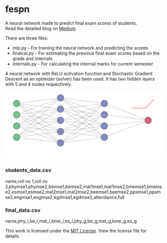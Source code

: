 # fespn
A neural network made to predict final exam scores of students.<br>
Read the detailed blog on [Medium](https://ayushah.medium.com/i-trained-a-neural-network-to-predict-final-exam-scores-of-my-classmates-dab1d979a5c4)

There are three files:
- mlp.py - For training the neural network and predicting the scores
- finalcal.py - For estimating the previous final exam scores based on the grade and internals
- internals.py - For calculating the internal marks for current semester

A neural network with ReLU activation function and Stochastic Gradient Descent as an optimizer (solver) has been used. It has two hidden layers with 5 and 4 nodes respectively.

![Neural Network diagram](assets/nn.png)

### students_data.csv
name,roll no 1,roll no 2,phymse1,phymse2,bemse1,bemse2,mat1mse1,mat1mse2,bmemse1,bmemse2,esmse1,esmse2,mat2mse1,mat2mse2,beemse1,beemse2,ppsmse1,ppsmse2,engmse1,engmse2,egdmse1,egdmse2,attendance,full

### final_data.csv
name,phy_i,be_i,mat_i,bme_i,es_i,phy_g,be_g,mat_g,bme_g,es_g

This work is licensed under the [MIT License](/LICENSE). View the license file for details.
